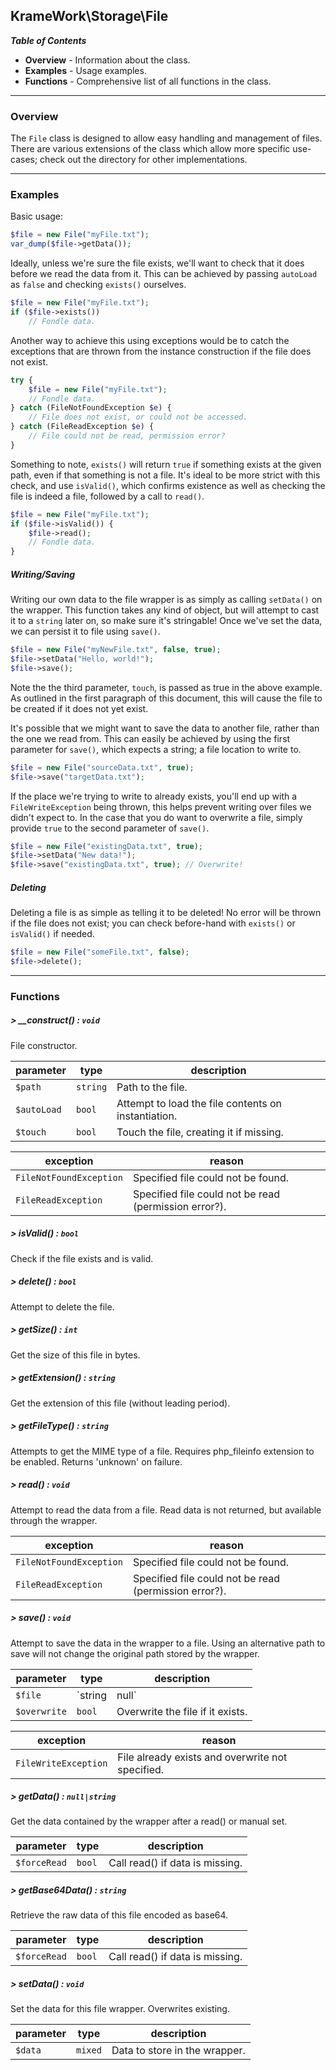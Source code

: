 ## KrameWork\Storage\File

***Table of Contents***
* **Overview** - Information about the class.
* **Examples** - Usage examples.
* **Functions** - Comprehensive list of all functions in the class.

___
### Overview
The `File` class is designed to allow easy handling and management of files. There are various extensions of the class which allow more specific use-cases; check out the directory for other implementations.
___
### Examples
Basic usage:
```php
$file = new File("myFile.txt");
var_dump($file->getData());
```
Ideally, unless we're sure the file exists, we'll want to check that it does before we read the data from it. This can be achieved by passing `autoLoad` as `false` and checking `exists()` ourselves.
```php
$file = new File("myFile.txt");
if ($file->exists())
	// Fondle data.
```
Another way to achieve this using exceptions would be to catch the exceptions that are thrown from the instance construction if the file does not exist.
```php
try {
	$file = new File("myFile.txt");
	// Fondle data.
} catch (FileNotFoundException $e) {
	// File does not exist, or could not be accessed.
} catch (FileReadException $e) {
	// File could not be read, permission error?
}
```
Something to note, `exists()` will return `true` if something exists at the given path, even if that something is not a file. It's ideal to be more strict with this check, and use `isValid()`, which confirms existence as well as checking the file is indeed a file, followed by a call to `read()`.
```php
$file = new File("myFile.txt");
if ($file->isValid()) {
	$file->read();
	// Fondle data.
}
```
##### Writing/Saving
Writing our own data to the file wrapper is as simply as calling `setData()` on the wrapper. This function takes any kind of object, but will attempt to cast it to a `string` later on, so make sure it's stringable! Once we've set the data, we can persist it to file using `save()`.
```php
$file = new File("myNewFile.txt", false, true);
$file->setData("Hello, world!");
$file->save();
```
Note the the third parameter, `touch`, is passed as true in the above example. As outlined in the first paragraph of this document, this will cause the file to be created if it does not yet exist.

It's possible that we might want to save the data to another file, rather than the one we read from. This can easily be achieved by using the first parameter for `save()`, which expects a string; a file location to write to.
```php
$file = new File("sourceData.txt", true);
$file->save("targetData.txt");
```
If the place we're trying to write to already exists, you'll end up with a `FileWriteException` being thrown, this helps prevent writing over files we didn't expect to. In the case that you do want to overwrite a file, simply provide `true` to the second parameter of `save()`.
```php
$file = new File("existingData.txt", true);
$file->setData("New data!");
$file->save("existingData.txt", true); // Overwrite!
```
##### Deleting
Deleting a file is as simple as telling it to be deleted! No error will be thrown if the file does not exist; you can check before-hand with `exists()` or `isValid()` if needed.
```php
$file = new File("someFile.txt", false);
$file->delete();
```
___
### Functions
##### > __construct() : `void`
File constructor.

parameter | type | description
--- | --- | ---
`$path` | `string` | Path to the file.
`$autoLoad` | `bool` | Attempt to load the file contents on instantiation.
`$touch` | `bool` | Touch the file, creating it if missing.

exception | reason
--- | ---
`FileNotFoundException` | Specified file could not be found.
`FileReadException` | Specified file could not be read (permission error?).
##### > isValid() : `bool`
Check if the file exists and is valid.
##### > delete() : `bool`
Attempt to delete the file.
##### > getSize() : `int`
Get the size of this file in bytes.
##### > getExtension() : `string`
Get the extension of this file (without leading period).
##### > getFileType() : `string`
Attempts to get the MIME type of a file. Requires php_fileinfo extension to be enabled. Returns 'unknown' on failure.
##### > read() : `void`
Attempt to read the data from a file. Read data is not returned, but available through the wrapper.

exception | reason
--- | ---
`FileNotFoundException` | Specified file could not be found.
`FileReadException` | Specified file could not be read (permission error?).
##### > save() : `void`
Attempt to save the data in the wrapper to a file. Using an alternative path to save will not change the original path stored by the wrapper.

parameter | type | description
--- | --- | ---
`$file` | `string|null` | Path to save the file. If omitted, will use wrapper path.
`$overwrite` | `bool` | Overwrite the file if it exists.

exception | reason
--- | ---
`FileWriteException` | File already exists and overwrite not specified.

##### > getData() : `null|string`
Get the data contained by the wrapper after a read() or manual set.

parameter | type | description
--- | --- | ---
`$forceRead` | `bool` | Call read() if data is missing.
##### > getBase64Data() : `string`
Retrieve the raw data of this file encoded as base64.

parameter | type | description
--- | --- | ---
`$forceRead` | `bool` | Call read() if data is missing.
##### > setData() : `void`
Set the data for this file wrapper. Overwrites existing.

parameter | type | description
--- | --- | ---
`$data` | `mixed` | Data to store in the wrapper.

